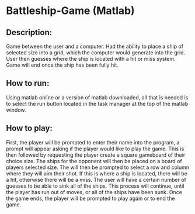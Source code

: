 # Battleship-Game (Matlab)

## Description:

Game between the user and a computer. Had the ability to place a ship of selected size into a grid, which the computer would generate into the grid. User then guesses where the ship is located with a hit or miss system. Game will end once the ship has been fully hit.

## How to run:

Using matlab online or a version of matlab downloaded, all that is needed is to select the run button located in the task manager at the top of the matlab window.

## How to play:

First, the player will be prompted to enter their name into the program, a prompt will appear asking if the player would like to play the game. This is then followed by requesting the player create a square gameboard of their choice size. The ships for the opponent will then be placed on a board of players selected size. The will then be prompted to select a row and column where they will aim their shot. If this is where a ship is located, there will be a hit, otherwise there will be a miss. The user will have a certain number of guesses to be able to sink all of the ships. This process will continue, until the player has run out of moves, or all of the ships have been sunk. Once the game ends, the player will be prompted to play again or to end the game.

